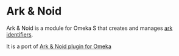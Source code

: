# Ark & Noid

Ark & Noid is a module for Omeka S that creates and manages [ark identifiers].

It is a port of [Ark & Noid plugin for Omeka]

[ark identifiers]: https://confluence.ucop.edu/display/Curation/ARK
[Ark & Noid plugin for Omeka]: https://github.com/Daniel-KM/Omeka-plugin-ArkAndNoid
